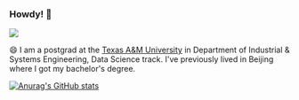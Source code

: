 ### Howdy! 👋

![](https://visitor-badge.glitch.me/badge?page_id=github.com/landisland)

<!--
**landisland/landisland** is a ✨ _special_ ✨ repository because its `README.md` (this file) appears on your GitHub profile.

Here are some ideas to get you started:

- 🔭 I’m currently working on ...
- 🌱 I’m currently learning ...
- 👯 I’m looking to collaborate on ...
- 🤔 I’m looking for help with ...
- 💬 Ask me about ...
- 📫 How to reach me: ...
- 😄 Pronouns: ...
- ⚡ Fun fact: ...
-->

😄 I am a postgrad at the [Texas A&M University](https://www.tamu.edu) in Department of Industrial & Systems Engineering, Data Science track. I've previously lived in Beijing where I got my bachelor's degree. 


[![Anurag's GitHub stats](https://github-readme-stats.vercel.app/api?username=landisland)](https://github.com/anuraghazra/github-readme-stats)
